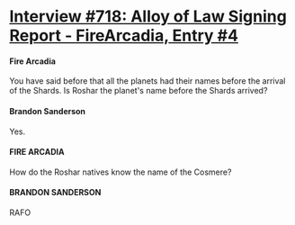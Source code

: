 # [Interview #718: Alloy of Law Signing Report - FireArcadia, Entry #4](https://www.theoryland.com/intvmain.php?i=718#4)

#### Fire Arcadia

You have said before that all the planets had their names before the arrival of the Shards. Is Roshar the planet's name before the Shards arrived?

#### Brandon Sanderson

Yes.

#### FIRE ARCADIA

How do the Roshar natives know the name of the Cosmere?

#### BRANDON SANDERSON

RAFO

